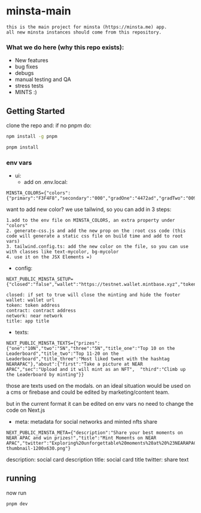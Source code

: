 # minsta-main
	this is the main project for minsta (https://minsta.me) app.
	all new minsta instances should come from this repository.
###  What we do here (why this repo exists):
- New features
- bug fixes
- debugs
- manual testing and QA
- stress tests
- MINTS :)





## Getting Started

  clone the repo and:
  if no pnpm do:
```bash
npm install -g pnpm
```
  
```bash
pnpm install 
```

### env vars

- ui:
	- add on .env.local:
 ```
 MINSTA_COLORS={"colors":{"primary":"F3F4F8","secondary":"000","gradOne":"4472ad","gradTwo":"009dea","cardOne":"E8EAF0","cardTwo":"049BE8","linkColor":"4f58a3","icon":"4B9CE3"}}
 ```
  
  want to add new color? we use tailwind, so you can add in 3 steps:
   ```
1.add to the env file on MINSTA_COLORS, an extra property under "colors"
2. generate-css.js and add the new prop on the :root css code (this code will generate a static css file on build time and add to root vars)
3. tailwind.config.ts: add the new color on the file, so you can use with classes like text-mycolor, bg-mycolor
4. use it on the JSX Elements =)
 ```


- config:
```
NEXT_PUBLIC_MINSTA_SETUP={"closed":"false","wallet":"https://testnet.wallet.mintbase.xyz","token":"minsta.mintspace2.testnet","contract":"1.minsta.mintbus.testnet","network":"testnet","title":"NEARAPAC"}

closed: if set to true will close the minting and hide the footer
wallet: wallet url
token: token address
contract: contract address
network: near network
title: app title
```

- texts:

```
NEXT_PUBLIC_MINSTA_TEXTS={"prizes":{"one":"10N","two":"5N","three":"5N","title_one":"Top 10 on the Leaderboard","title_two":"Top 11-20 on the Leaderboard","title_three":"Most liked tweet with the hashtag NEARAPAC"},"about":{"first":"Take a picture at NEAR APAC","sec":"Upload and it will mint as an NFT",  "third":"Climb up the Leaderboard by minting"}}
```

those are texts used on the modals.
on an ideal situation would be used on a cms or firebase and could be edited by marketing/content team.

but in the current format it can be edited on env vars no need to change the code on Next.js


- meta:
metadata for social networks and minted nfts share

```
NEXT_PUBLIC_MINSTA_META={"description":"Share your best moments on NEAR APAC and win prizes!","title":"Mint Moments on NEAR APAC","twitter":"Exploring%20unforgettable%20moments%20at%20%23NEARAPAC%20with%20%40NearVietnamHub%20%40Mintbase%20%40NEARProtocol%20%23BOS%20%23NEAR","image":"./images/APAC-thumbnail-1200x630.png"}
```
description: social card description
title: social card title
twitter: share text

## running
now run 
```bash
pnpm dev 
```